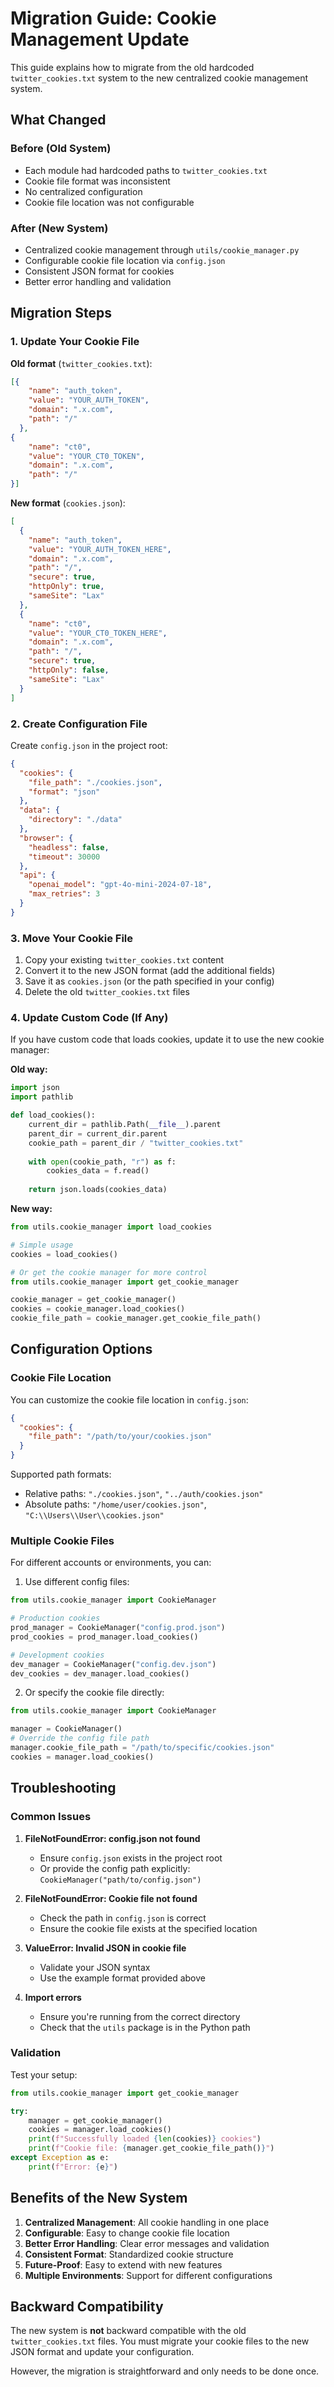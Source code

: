 # Migration Guide: Cookie Management Update

This guide explains how to migrate from the old hardcoded `twitter_cookies.txt` system to the new centralized cookie management system.

## What Changed

### Before (Old System)
- Each module had hardcoded paths to `twitter_cookies.txt`
- Cookie file format was inconsistent
- No centralized configuration
- Cookie file location was not configurable

### After (New System)
- Centralized cookie management through `utils/cookie_manager.py`
- Configurable cookie file location via `config.json`
- Consistent JSON format for cookies
- Better error handling and validation

## Migration Steps

### 1. Update Your Cookie File

**Old format** (`twitter_cookies.txt`):
```json
[{
    "name": "auth_token",
    "value": "YOUR_AUTH_TOKEN",
    "domain": ".x.com",
    "path": "/"
  },
{
    "name": "ct0",
    "value": "YOUR_CT0_TOKEN",
    "domain": ".x.com",
    "path": "/"
}]
```

**New format** (`cookies.json`):
```json
[
  {
    "name": "auth_token",
    "value": "YOUR_AUTH_TOKEN_HERE",
    "domain": ".x.com",
    "path": "/",
    "secure": true,
    "httpOnly": true,
    "sameSite": "Lax"
  },
  {
    "name": "ct0",
    "value": "YOUR_CT0_TOKEN_HERE",
    "domain": ".x.com",
    "path": "/",
    "secure": true,
    "httpOnly": false,
    "sameSite": "Lax"
  }
]
```

### 2. Create Configuration File

Create `config.json` in the project root:
```json
{
  "cookies": {
    "file_path": "./cookies.json",
    "format": "json"
  },
  "data": {
    "directory": "./data"
  },
  "browser": {
    "headless": false,
    "timeout": 30000
  },
  "api": {
    "openai_model": "gpt-4o-mini-2024-07-18",
    "max_retries": 3
  }
}
```

### 3. Move Your Cookie File

1. Copy your existing `twitter_cookies.txt` content
2. Convert it to the new JSON format (add the additional fields)
3. Save it as `cookies.json` (or the path specified in your config)
4. Delete the old `twitter_cookies.txt` files

### 4. Update Custom Code (If Any)

If you have custom code that loads cookies, update it to use the new cookie manager:

**Old way:**
```python
import json
import pathlib

def load_cookies():
    current_dir = pathlib.Path(__file__).parent
    parent_dir = current_dir.parent
    cookie_path = parent_dir / "twitter_cookies.txt"
    
    with open(cookie_path, "r") as f:
        cookies_data = f.read()
    
    return json.loads(cookies_data)
```

**New way:**
```python
from utils.cookie_manager import load_cookies

# Simple usage
cookies = load_cookies()

# Or get the cookie manager for more control
from utils.cookie_manager import get_cookie_manager

cookie_manager = get_cookie_manager()
cookies = cookie_manager.load_cookies()
cookie_file_path = cookie_manager.get_cookie_file_path()
```

## Configuration Options

### Cookie File Location

You can customize the cookie file location in `config.json`:

```json
{
  "cookies": {
    "file_path": "/path/to/your/cookies.json"
  }
}
```

Supported path formats:
- Relative paths: `"./cookies.json"`, `"../auth/cookies.json"`
- Absolute paths: `"/home/user/cookies.json"`, `"C:\\Users\\User\\cookies.json"`

### Multiple Cookie Files

For different accounts or environments, you can:

1. Use different config files:
```python
from utils.cookie_manager import CookieManager

# Production cookies
prod_manager = CookieManager("config.prod.json")
prod_cookies = prod_manager.load_cookies()

# Development cookies  
dev_manager = CookieManager("config.dev.json")
dev_cookies = dev_manager.load_cookies()
```

2. Or specify the cookie file directly:
```python
from utils.cookie_manager import CookieManager

manager = CookieManager()
# Override the config file path
manager.cookie_file_path = "/path/to/specific/cookies.json"
cookies = manager.load_cookies()
```

## Troubleshooting

### Common Issues

1. **FileNotFoundError: config.json not found**
   - Ensure `config.json` exists in the project root
   - Or provide the config path explicitly: `CookieManager("path/to/config.json")`

2. **FileNotFoundError: Cookie file not found**
   - Check the path in `config.json` is correct
   - Ensure the cookie file exists at the specified location

3. **ValueError: Invalid JSON in cookie file**
   - Validate your JSON syntax
   - Use the example format provided above

4. **Import errors**
   - Ensure you're running from the correct directory
   - Check that the `utils` package is in the Python path

### Validation

Test your setup:
```python
from utils.cookie_manager import get_cookie_manager

try:
    manager = get_cookie_manager()
    cookies = manager.load_cookies()
    print(f"Successfully loaded {len(cookies)} cookies")
    print(f"Cookie file: {manager.get_cookie_file_path()}")
except Exception as e:
    print(f"Error: {e}")
```

## Benefits of the New System

1. **Centralized Management**: All cookie handling in one place
2. **Configurable**: Easy to change cookie file location
3. **Better Error Handling**: Clear error messages and validation
4. **Consistent Format**: Standardized cookie structure
5. **Future-Proof**: Easy to extend with new features
6. **Multiple Environments**: Support for different configurations

## Backward Compatibility

The new system is **not** backward compatible with the old `twitter_cookies.txt` files. You must migrate your cookie files to the new JSON format and update your configuration.

However, the migration is straightforward and only needs to be done once.
